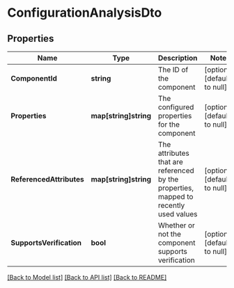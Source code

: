 # ConfigurationAnalysisDto

## Properties
Name | Type | Description | Notes
------------ | ------------- | ------------- | -------------
**ComponentId** | **string** | The ID of the component | [optional] [default to null]
**Properties** | **map[string]string** | The configured properties for the component | [optional] [default to null]
**ReferencedAttributes** | **map[string]string** | The attributes that are referenced by the properties, mapped to recently used values | [optional] [default to null]
**SupportsVerification** | **bool** | Whether or not the component supports verification | [optional] [default to null]

[[Back to Model list]](../README.md#documentation-for-models) [[Back to API list]](../README.md#documentation-for-api-endpoints) [[Back to README]](../README.md)



